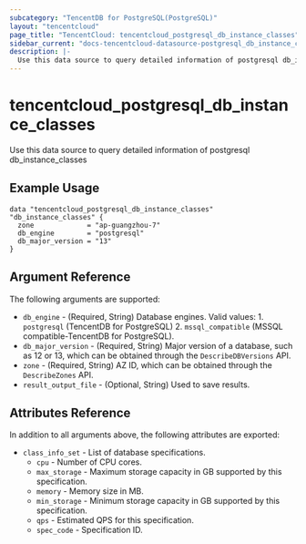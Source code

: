 ```yaml
---
subcategory: "TencentDB for PostgreSQL(PostgreSQL)"
layout: "tencentcloud"
page_title: "TencentCloud: tencentcloud_postgresql_db_instance_classes"
sidebar_current: "docs-tencentcloud-datasource-postgresql_db_instance_classes"
description: |-
  Use this data source to query detailed information of postgresql db_instance_classes
---
```


# tencentcloud_postgresql_db_instance_classes

Use this data source to query detailed information of postgresql db_instance_classes

## Example Usage

```hcl
data "tencentcloud_postgresql_db_instance_classes" "db_instance_classes" {
  zone             = "ap-guangzhou-7"
  db_engine        = "postgresql"
  db_major_version = "13"
}
```

## Argument Reference

The following arguments are supported:

* `db_engine` - (Required, String) Database engines. Valid values: 1. `postgresql` (TencentDB for PostgreSQL) 2. `mssql_compatible` (MSSQL compatible-TencentDB for PostgreSQL).
* `db_major_version` - (Required, String) Major version of a database, such as 12 or 13, which can be obtained through the `DescribeDBVersions` API.
* `zone` - (Required, String) AZ ID, which can be obtained through the `DescribeZones` API.
* `result_output_file` - (Optional, String) Used to save results.

## Attributes Reference

In addition to all arguments above, the following attributes are exported:

* `class_info_set` - List of database specifications.
  * `cpu` - Number of CPU cores.
  * `max_storage` - Maximum storage capacity in GB supported by this specification.
  * `memory` - Memory size in MB.
  * `min_storage` - Minimum storage capacity in GB supported by this specification.
  * `qps` - Estimated QPS for this specification.
  * `spec_code` - Specification ID.


